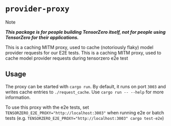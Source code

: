 # `provider-proxy`

> [!NOTE]
>
> ***This package is for people building TensorZero itself, not for people using TensorZero for their applications.***

This is a caching MITM proxy, used to cache (notoriously flaky) model provider requests for our E2E tests.
This is a caching MITM proxy, used to cache model provider requests during tensorzero e2e test

## Usage

The proxy can be started with `cargo run`. By default, it runs on port `3003` and writes cache entries to `./request_cache`.
Use `cargo run -- --help` for more information.

To use this proxy with the e2e tests, set `TENSORZERO_E2E_PROXY="http://localhost:3003"` when running e2e or batch tests
(e.g. `TENSORZERO_E2E_PROXY="http://localhost:3003" cargo test-e2e`)
